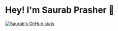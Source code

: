 # Hey! I'm Saurab Prasher 🚀

[![Saurab's GitHub stats](https://github-readme-stats.vercel.app/api?username=saurab015)](https://github.com/anuraghazra/github-readme-stats)

<!--
**saurab015/saurab015** is a ✨ _special_ ✨ repository because its `README.md` (this file) appears on your GitHub profile.

[![Saurab's GitHub stats](https://github-readme-stats.vercel.app/api?username=saurab015)](https://github.com/saurab015/github-readme-stats)


Here are some ideas to get you started:

- 🔭 I’m currently working on ...
- 🌱 I’m currently learning ...
- 👯 I’m looking to collaborate on ...
- 🤔 I’m looking for help with ...
- 💬 Ask me about ...
- 📫 How to reach me: ...
- 😄 Pronouns: ...
- ⚡ Fun fact: ...
-->
